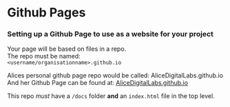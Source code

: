 # Github Pages
### Setting up a Github Page to use as a website for your project

Your page will be based on files in a repo.  
The repo must be named:  
`<username/organisationname>.github.io`

Alices personal github page repo would be called: AliceDigitalLabs.github.io
And her Github Page can be found at: [AliceDigitalLabs.github.io](AliceDigitalLabs.github.io)

This repo _must_ have a `/docs` folder **and** an `index.html` file in the top level. 
